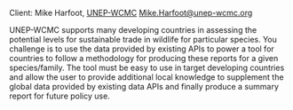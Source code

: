 Client: Mike Harfoot, [UNEP-WCMC](UNEP-WCMC "wikilink")
<Mike.Harfoot@unep-wcmc.org>

UNEP-WCMC supports many developing countries in assessing the potential
levels for sustainable trade in wildlife for particular species. You
challenge is to use the data provided by existing APIs to power a tool
for countries to follow a methodology for producing these reports for a
given species/family. The tool must be easy to use in target developing
countries and allow the user to provide additional local knowledge to
supplement the global data provided by existing data APIs and finally
produce a summary report for future policy use.